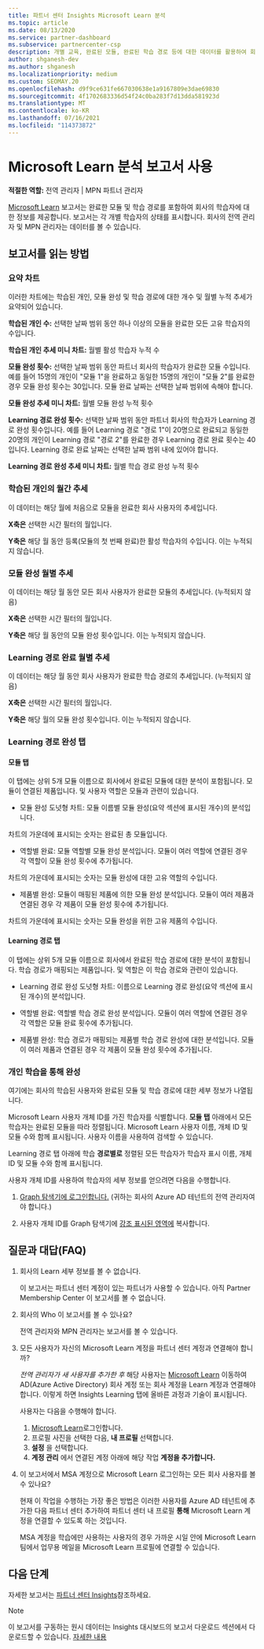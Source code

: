 ```yaml
---
title: 파트너 센터 Insights Microsoft Learn 분석
ms.topic: article
ms.date: 08/13/2020
ms.service: partner-dashboard
ms.subservice: partnercenter-csp
description: 개별 교육, 완료된 모듈, 완료된 학습 경로 등에 대한 데이터를 활용하여 회사의 학습자를 추적합니다.
author: shganesh-dev
ms.author: shganesh
ms.localizationpriority: medium
ms.custom: SEOMAY.20
ms.openlocfilehash: d9f9ce631fe667030638e1a9167809e3dae69830
ms.sourcegitcommit: 4f1702683336d54f24c0ba283f7d13dda581923d
ms.translationtype: MT
ms.contentlocale: ko-KR
ms.lasthandoff: 07/16/2021
ms.locfileid: "114373872"
---
```

# <a name="use-microsoft-learn-analytics-reports"></a>Microsoft Learn 분석 보고서 사용

**적절한 역할:** 전역 관리자 | MPN 파트너 관리자

[Microsoft Learn](/learn/) 보고서는 완료한 모듈 및 학습 경로를 포함하여 회사의 학습자에 대한 정보를 제공합니다. 보고서는 각 개별 학습자의 상태를 표시합니다. 회사의 전역 관리자 및 MPN 관리자는 데이터를 볼 수 있습니다.

## <a name="how-to-read-the-report"></a>보고서를 읽는 방법

### <a name="summary-charts"></a>요약 차트

이러한 차트에는 학습된 개인, 모듈 완성 및 학습 경로에 대한 개수 및 월별 누적 추세가 요약되어 있습니다.

**학습된 개인 수:** 선택한 날짜 범위 동안 하나 이상의 모듈을 완료한 모든 고유 학습자의 수입니다. 

**학습된 개인 추세 미니 차트:** 월별 활성 학습자 누적 수 

**모듈 완성 횟수:** 선택한 날짜 범위 동안 파트너 회사의 학습자가 완료한 모듈 수입니다.
예를 들어 15명의 개인이 "모듈 1"을 완료하고 동일한 15명의 개인이 "모듈 2"를 완료한 경우 모듈 완성 횟수는 30입니다. 모듈 완료 날짜는 선택한 날짜 범위에 속해야 합니다.

**모듈 완성 추세 미니 차트:** 월별 모듈 완성 누적 횟수 

**Learning 경로 완성 횟수:** 선택한 날짜 범위 동안 파트너 회사의 학습자가 Learning 경로 완성 횟수입니다.
예를 들어 Learning 경로 "경로 1"이 20명으로 완료되고 동일한 20명의 개인이 Learning 경로 "경로 2"를 완료한 경우 Learning 경로 완료 횟수는 40입니다. Learning 경로 완료 날짜는 선택한 날짜 범위 내에 있어야 합니다.

**Learning 경로 완성 추세 미니 차트:** 월별 학습 경로 완성 누적 횟수 

### <a name="trained-individuals-monthly-trend"></a>학습된 개인의 월간 추세

이 데이터는 해당 월에 처음으로 모듈을 완료한 회사 사용자의 추세입니다. 

**X축은** 선택한 시간 필터의 월입니다. 

**Y축은** 해당 월 동안 등록(모듈의 첫 번째 완료)한 활성 학습자의 수입니다. 이는 누적되지 않습니다.

### <a name="module-completions-monthly-trend"></a>모듈 완성 월별 추세

이 데이터는 해당 월 동안 모든 회사 사용자가 완료한 모듈의 추세입니다. (누적되지 않음) 

**X축은** 선택한 시간 필터의 월입니다. 

**Y축은** 해당 월 동안의 모듈 완성 횟수입니다. 이는 누적되지 않습니다.

### <a name="learning-path-completions-monthly-trend"></a>Learning 경로 완료 월별 추세

이 데이터는 해당 월 동안 회사 사용자가 완료한 학습 경로의 추세입니다. (누적되지 않음) 

**X축은** 선택한 시간 필터의 월입니다. 

**Y축은** 해당 월의 모듈 완성 횟수입니다. 이는 누적되지 않습니다.

### <a name="learning-path-completion-tabs"></a>Learning 경로 완성 탭

#### <a name="module-tab"></a>모듈 탭

이 탭에는 상위 5개 모듈 이름으로 회사에서 완료된 모듈에 대한 분석이 포함됩니다. 모듈이 연결된 제품입니다. 및 사용자 역할은 모듈과 관련이 있습니다.  

- 모듈 완성 도넛형 차트: 모듈 이름별 모듈 완성(요약 섹션에 표시된 개수)의 분석입니다.

차트의 가운데에 표시되는 숫자는 완료된 총 모듈입니다.

- 역할별 완료: 모듈 역할별 모듈 완성 분석입니다. 모듈이 여러 역할에 연결된 경우 각 역할이 모듈 완성 횟수에 추가됩니다.

차트의 가운데에 표시되는 숫자는 모듈 완성에 대한 고유 역할의 수입니다. 

- 제품별 완성: 모듈이 매핑된 제품에 의한 모듈 완성 분석입니다. 모듈이 여러 제품과 연결된 경우 각 제품이 모듈 완성 횟수에 추가됩니다.    

차트의 가운데에 표시되는 숫자는 모듈 완성을 위한 고유 제품의 수입니다.  

#### <a name="learning-path-tab"></a>Learning 경로 탭

이 탭에는 상위 5개 모듈 이름으로 회사에서 완료된 학습 경로에 대한 분석이 포함됩니다. 학습 경로가 매핑되는 제품입니다. 및 역할은 이 학습 경로와 관련이 있습니다.  

- Learning 경로 완성 도넛형 차트: 이름으로 Learning 경로 완성(요약 섹션에 표시된 개수)의 분석입니다.

- 역할별 완료: 역할별 학습 경로 완성 분석입니다. 모듈이 여러 역할에 연결된 경우 각 역할은 모듈 완료 횟수에 추가됩니다.

- 제품별 완성: 학습 경로가 매핑되는 제품별 학습 경로 완성에 대한 분석입니다. 모듈이 여러 제품과 연결된 경우 각 제품이 모듈 완성 횟수에 추가됩니다.

### <a name="completions-by-learning-individuals"></a>개인 학습을 통해 완성

여기에는 회사의 학습된 사용자와 완료된 모듈 및 학습 경로에 대한 세부 정보가 나열됩니다.

Microsoft Learn 사용자 개체 ID를 가진 학습자를 식별합니다. **모듈 탭** 아래에서 모든 학습자는 완료된 모듈을 따라 정렬됩니다. Microsoft Learn 사용자 이름, 개체 ID 및 모듈 수와 함께 표시됩니다. 사용자 이름을 사용하여 검색할 수 있습니다. 

Learning 경로 탭 아래에 학습 **경로별로** 정렬된 모든 학습자가 학습자 표시 이름, 개체 ID 및 모듈 수와 함께 표시됩니다.

사용자 개체 ID를 사용하여 학습자의 세부 정보를 얻으려면 다음을 수행합니다. 

1. [Graph 탐색기에 로그인합니다.](https://developer.microsoft.com/graph/graph-explorer ) (귀하는 회사의 Azure AD 테넌트의 전역 관리자여야 합니다.)

2. 사용자 개체 ID를 Graph 탐색기에 [강조 표시된 영역에](https://graph.microsoft.com/v1.0/users/a9633ad7-c8dc-4587-b119-0bc286b0711f) 복사합니다. 

## <a name="frequently-asked-questions-faq"></a>질문과 대답(FAQ)

1. 회사의 Learn 세부 정보를 볼 수 없습니다.

   이 보고서는 파트너 센터 계정이 있는 파트너가 사용할 수 있습니다. 아직 Partner Membership Center 이 보고서를 볼 수 없습니다.

2. 회사의 Who 이 보고서를 볼 수 있나요? 

   전역 관리자와 MPN 관리자는 보고서를 볼 수 있습니다.

3. 모든 사용자가 자신의 Microsoft Learn 계정을 파트너 센터 계정과 연결해야 합니까?

   *전역 관리자가 새 사용자를 추가한 후* 해당 사용자는 [Microsoft Learn](/learn/) 이동하여 AD(Azure Active Directory) 회사 계정 또는 회사 계정을 Learn 계정과 연결해야 합니다. 이렇게 하면 Insights Learning 탭에 올바른 과정과 기술이 표시됩니다.
   
   사용자는 다음을 수행해야 합니다.
   
   1. [Microsoft Learn](/learn/)로그인합니다.
   2. 프로필 사진을 선택한 다음, **내 프로필** 선택합니다.
   3. **설정** 을 선택합니다.
   4. **계정 관리** 에서 연결된 계정 아래에 해당 작업 **계정을 추가합니다.**

4. 이 보고서에서 MSA 계정으로 Microsoft Learn 로그인하는 모든 회사 사용자를 볼 수 있나요?

   현재 이 작업을 수행하는 가장 좋은 방법은 이러한 사용자를 Azure AD 테넌트에 추가한 다음 파트너 센터 추가하여 파트너 센터 내 프로필 **통해** Microsoft Learn 계정을 연결할 수 있도록 하는 것입니다. 

   MSA 계정을 학습에만 사용하는 사용자의 경우 가까운 시일 안에 Microsoft Learn 팀에서 업무용 메일을 Microsoft Learn 프로필에 연결할 수 있습니다. 

## <a name="next-steps"></a>다음 단계

자세한 보고서는 [파트너 센터 Insights](partner-center-insights.md)참조하세요.

>[!NOTE] 
> 이 보고서를 구동하는 원시 데이터는 Insights 대시보드의 보고서 다운로드 섹션에서 다운로드할 수 있습니다. [자세한 내용](insights-download-reports.md) 
